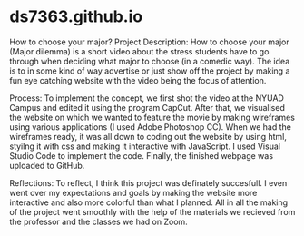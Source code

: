 # ds7363.github.io
How to choose your major?
Project Description:
How to choose your major (Major dilemma) is a short video about the stress students have to go
through when deciding what major to choose (in a comedic way). The idea is to in some kind of way advertise
or just show off the project by making a fun eye catching website with the video being the focus of attention.

Process:
To implement the concept, we first shot the video at the NYUAD Campus and edited it using the program
CapCut. After that, we visualised the website on which we wanted to feature the movie by making wireframes
using various applications (I used Adobe Photoshop CC). When we had the wireframes ready, it was all down 
to coding out the website by using html, styilng it with css and making it interactive with JavaScript.
I used Visual Studio Code to implement the code. Finally, the finished webpage was uploaded to GitHub.

Reflections:
To reflect, I think this project was definately succesfull. I even went over my expectations and goals
by making the website more interactive and also more colorful than what I planned. All in all the
making of the project went smoothly with the help of the materials we recieved from the professor and the
classes we had on Zoom.


